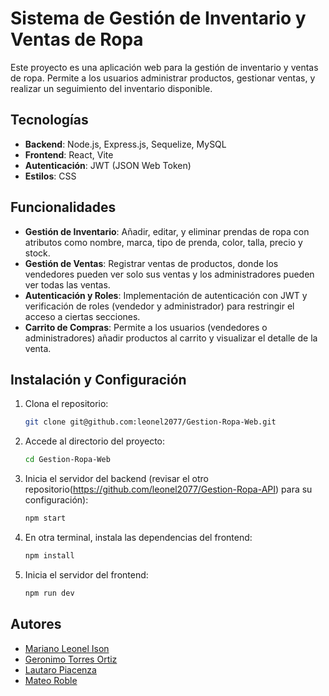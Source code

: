 # Sistema de Gestión de Inventario y Ventas de Ropa

Este proyecto es una aplicación web para la gestión de inventario y ventas de ropa. Permite a los usuarios administrar productos, gestionar ventas, y realizar un seguimiento del inventario disponible.

## Tecnologías

- **Backend**: Node.js, Express.js, Sequelize, MySQL
- **Frontend**: React, Vite
- **Autenticación**: JWT (JSON Web Token)
- **Estilos**: CSS

## Funcionalidades

- **Gestión de Inventario**: Añadir, editar, y eliminar prendas de ropa con atributos como nombre, marca, tipo de prenda, color, talla, precio y stock.
- **Gestión de Ventas**: Registrar ventas de productos, donde los vendedores pueden ver solo sus ventas y los administradores pueden ver todas las ventas.
- **Autenticación y Roles**: Implementación de autenticación con JWT y verificación de roles (vendedor y administrador) para restringir el acceso a ciertas secciones.
- **Carrito de Compras**: Permite a los usuarios (vendedores o administradores) añadir productos al carrito y visualizar el detalle de la venta.

## Instalación y Configuración

1. Clona el repositorio:
   ```bash
   git clone git@github.com:leonel2077/Gestion-Ropa-Web.git
   ```
2. Accede al directorio del proyecto:
   ```bash
   cd Gestion-Ropa-Web
   ```
3. Inicia el servidor del backend (revisar el otro repositorio(https://github.com/leonel2077/Gestion-Ropa-API) para su configuración):
   ```bash
   npm start
   ```
4. En otra terminal, instala las dependencias del frontend:
   ```bash
   npm install
   ```
5. Inicia el servidor del frontend:
   ```bash
   npm run dev
   ```

## Autores

- [Mariano Leonel Ison](https://github.com/leonel2077)
- [Geronimo Torres Ortiz](https://github.com/geronimotorresortiz)
- [Lautaro Piacenza](https://github.com/lautaropiacenza)
- [Mateo Roble](https://github.com/MateoRoble)
